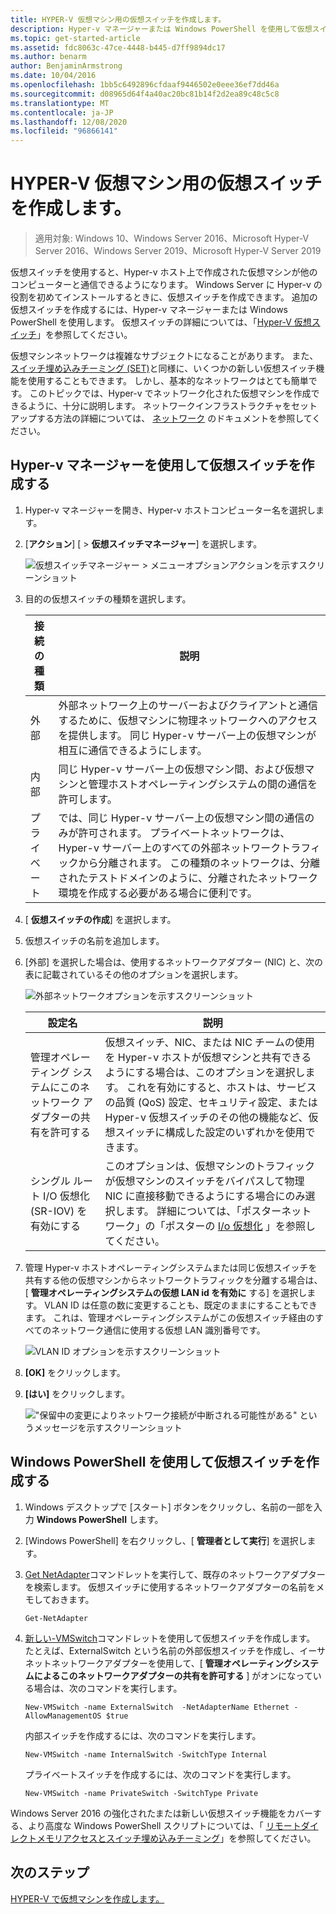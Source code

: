 ```yaml
---
title: HYPER-V 仮想マシン用の仮想スイッチを作成します。
description: Hyper-v マネージャーまたは Windows PowerShell を使用して仮想スイッチを作成する手順について説明します。
ms.topic: get-started-article
ms.assetid: fdc8063c-47ce-4448-b445-d7ff9894dc17
ms.author: benarm
author: BenjaminArmstrong
ms.date: 10/04/2016
ms.openlocfilehash: 1bb5c6492896cfdaaf9446502e0eee36ef7dd46a
ms.sourcegitcommit: d08965d64f4a40ac20bc81b14f2d2ea89c48c5c8
ms.translationtype: MT
ms.contentlocale: ja-JP
ms.lasthandoff: 12/08/2020
ms.locfileid: "96866141"
---
```

# <a name="create-a-virtual-switch-for-hyper-v-virtual-machines"></a>HYPER-V 仮想マシン用の仮想スイッチを作成します。

>適用対象: Windows 10、Windows Server 2016、Microsoft Hyper-V Server 2016、Windows Server 2019、Microsoft Hyper-V Server 2019

仮想スイッチを使用すると、Hyper-v ホスト上で作成された仮想マシンが他のコンピューターと通信できるようになります。 Windows Server に Hyper-v の役割を初めてインストールするときに、仮想スイッチを作成できます。 追加の仮想スイッチを作成するには、Hyper-v マネージャーまたは Windows PowerShell を使用します。 仮想スイッチの詳細については、「[Hyper-V 仮想スイッチ](../../hyper-v-virtual-switch/Hyper-V-Virtual-Switch.md)」を参照してください。

仮想マシンネットワークは複雑なサブジェクトになることがあります。 また、 [スイッチ埋め込みチーミング (SET)](../../hyper-v-virtual-switch/RDMA-and-Switch-Embedded-Teaming.md#switch-embedded-teaming-set)と同様に、いくつかの新しい仮想スイッチ機能を使用することもできます。 しかし、基本的なネットワークはとても簡単です。 このトピックでは、Hyper-v でネットワーク化された仮想マシンを作成できるように、十分に説明します。 ネットワークインフラストラクチャをセットアップする方法の詳細については、 [ネットワーク](../../../networking/index.yml) のドキュメントを参照してください。

## <a name="create-a-virtual-switch-by-using-hyper-v-manager"></a>Hyper-v マネージャーを使用して仮想スイッチを作成する

1.  Hyper-v マネージャーを開き、Hyper-v ホストコンピューター名を選択します。

2.  [**アクション**] [  >  **仮想スイッチマネージャー**] を選択します。

    ![仮想スイッチマネージャー > メニューオプションアクションを示すスクリーンショット](../media/Hyper-V-Action-VSwitchManager.png)

3.  目的の仮想スイッチの種類を選択します。

    |接続の種類|説明|
    |-------------------|---------------|
    |外部|外部ネットワーク上のサーバーおよびクライアントと通信するために、仮想マシンに物理ネットワークへのアクセスを提供します。 同じ Hyper-v サーバー上の仮想マシンが相互に通信できるようにします。|
    |内部|同じ Hyper-v サーバー上の仮想マシン間、および仮想マシンと管理ホストオペレーティングシステムの間の通信を許可します。|
    |プライベート|では、同じ Hyper-v サーバー上の仮想マシン間の通信のみが許可されます。 プライベートネットワークは、Hyper-v サーバー上のすべての外部ネットワークトラフィックから分離されます。 この種類のネットワークは、分離されたテストドメインのように、分離されたネットワーク環境を作成する必要がある場合に便利です。|

4.  [ **仮想スイッチの作成**] を選択します。

5.  仮想スイッチの名前を追加します。

6.  [外部] を選択した場合は、使用するネットワークアダプター (NIC) と、次の表に記載されているその他のオプションを選択します。

    ![外部ネットワークオプションを示すスクリーンショット](../media/Hyper-V-NewVSwitch-ExternalOptions.png)

    |設定名|説明|
    |----------------|---------------|
    |管理オペレーティング システムにこのネットワーク アダプターの共有を許可する|仮想スイッチ、NIC、または NIC チームの使用を Hyper-v ホストが仮想マシンと共有できるようにする場合は、このオプションを選択します。 これを有効にすると、ホストは、サービスの品質 (QoS) 設定、セキュリティ設定、または Hyper-v 仮想スイッチのその他の機能など、仮想スイッチに構成した設定のいずれかを使用できます。|
    |シングル ルート I/O 仮想化 (SR-IOV) を有効にする|このオプションは、仮想マシンのトラフィックが仮想マシンのスイッチをバイパスして物理 NIC に直接移動できるようにする場合にのみ選択します。 詳細については、「ポスターネットワーク」の「ポスターの [I/o 仮想化](/previous-versions/windows/it-pro/windows-server-2012-R2-and-2012/dn641211(v=ws.11)#Sec4) 」を参照してください。|

7.  管理 Hyper-v ホストオペレーティングシステムまたは同じ仮想スイッチを共有する他の仮想マシンからネットワークトラフィックを分離する場合は、[ **管理オペレーティングシステムの仮想 LAN id を有効に** する] を選択します。 VLAN ID は任意の数に変更することも、既定のままにすることもできます。 これは、管理オペレーティングシステムがこの仮想スイッチ経由のすべてのネットワーク通信に使用する仮想 LAN 識別番号です。

    ![VLAN ID オプションを示すスクリーンショット](../media/Hyper-V-NewSwitch-VLAN.png)

8.  **[OK]** をクリックします。

9. **[はい]** をクリックします。

    !["保留中の変更によりネットワーク接続が中断される可能性がある" というメッセージを示すスクリーンショット](../media/Hyper-V-NewVSwitch-DisruptNetwork.png)

## <a name="create-a-virtual-switch-by-using-windows-powershell"></a>Windows PowerShell を使用して仮想スイッチを作成する

1.  Windows デスクトップで [スタート] ボタンをクリックし、名前の一部を入力 **Windows PowerShell** します。

2.  [Windows PowerShell] を右クリックし、[ **管理者として実行**] を選択します。

3.  [Get NetAdapter](https://technet.microsoft.com/library/jj130867.aspx)コマンドレットを実行して、既存のネットワークアダプターを検索します。 仮想スイッチに使用するネットワークアダプターの名前をメモしておきます。

    ```
    Get-NetAdapter
    ```

4.  [新しい-VMSwitch](/powershell/module/hyper-v/new-vmswitch)コマンドレットを使用して仮想スイッチを作成します。 たとえば、ExternalSwitch という名前の外部仮想スイッチを作成し、イーサネットネットワークアダプターを使用して、[ **管理オペレーティングシステムによるこのネットワークアダプターの共有を許可する** ] がオンになっている場合は、次のコマンドを実行します。

    ```
    New-VMSwitch -name ExternalSwitch  -NetAdapterName Ethernet -AllowManagementOS $true
    ```

    内部スイッチを作成するには、次のコマンドを実行します。

    ```
    New-VMSwitch -name InternalSwitch -SwitchType Internal
    ```

    プライベートスイッチを作成するには、次のコマンドを実行します。

    ```
    New-VMSwitch -name PrivateSwitch -SwitchType Private
    ```

Windows Server 2016 の強化されたまたは新しい仮想スイッチ機能をカバーする、より高度な Windows PowerShell スクリプトについては、「 [リモートダイレクトメモリアクセスとスイッチ埋め込みチーミング](../../hyper-v-virtual-switch/RDMA-and-Switch-Embedded-Teaming.md)」を参照してください。


## <a name="next-step"></a>次のステップ
[HYPER-V で仮想マシンを作成します。](Create-a-virtual-machine-in-Hyper-V.md)
